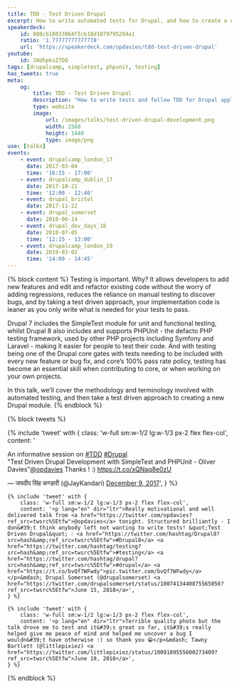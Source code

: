 ```yaml
---
title: TDD - Test Driven Drupal
excerpt: How to write automated tests for Drupal, and how to create a new Drupal module using test driven development.
speakerdeck:
    id: 088cb18033064f5cb18d1079795294a1
    ratio: '1.77777777777778'
    url: 'https://speakerdeck.com/opdavies/tdd-test-driven-drupal'
youtube:
    id: 3AUhpkxZ7DQ
tags: [drupalcamp, simpletest, phpunit, testing]
has_tweets: true
meta:
    og:
        title: TDD - Test Driven Drupal
        description: "How to write tests and follow TDD for Drupal applications."
        type: website
        image:
            url: /images/talks/test-driven-drupal-development.png
            width: 2560
            height: 1440
            type: image/png
use: [talks]
events:
    - event: drupalcamp_london_17
      date: 2017-03-04
      time: '16:15 - 17:00'
    - event: drupalcamp_dublin_17
      date: 2017-10-21
      time: '12:00 - 12:40'
    - event: drupal_bristol
      date: 2017-11-22
    - event: drupal_somerset
      date: 2018-06-14
    - event: drupal_dev_days_18
      date: 2018-07-05
      time: '12:15 - 13:00'
    - event: drupalcamp_london_19
      date: 2019-03-02
      time: '14:00 - 14:45'
---
```

{% block content %}
Testing is important. Why? It allows developers to add new features and edit and refactor existing code without the worry of adding regressions, reduces the reliance on manual testing to discover bugs, and by taking a test driven approach, your implementation code is leaner as you only write what is needed for your tests to pass.

Drupal 7 includes the SimpleTest module for unit and functional testing, whilst Drupal 8 also includes and supports PHPUnit - the defacto PHP testing framework, used by other PHP projects including Symfony and Laravel - making it easier for people to test their code. And with testing being one of the Drupal core gates with tests needing to be included with every new feature or bug fix, and core’s 100% pass rate policy, testing has become an essential skill when contributing to core, or when working on your own projects.

In this talk, we’ll cover the methodology and terminology involved with automated testing, and then take a test driven approach to creating a new Drupal module.
{% endblock %}

{% block tweets %}
<div class="flex flex-wrap -mx-2">
    {% include 'tweet' with {
        class: 'w-full sm:w-1/2 lg:w-1/3 px-2 flex flex-col',
        content: '<p lang="en" dir="ltr">An informative session on <a href="https://twitter.com/hashtag/TDD?src=hash&amp;ref_src=twsrc%5Etfw">#TDD</a> <a href="https://twitter.com/hashtag/Drupal?src=hash&amp;ref_src=twsrc%5Etfw">#Drupal</a> <br>&quot;Test Driven Drupal Development with SimpleTest and PHPUnit - Oliver Davies&quot;<a href="https://twitter.com/opdavies?ref_src=twsrc%5Etfw">@opdavies</a> Thanks ! :) <a href="https://t.co/xQNaq8e0zU">https://t.co/xQNaq8e0zU</a></p>&mdash; जयदीप सिंह कण्डारी (@JayKandari) <a href="https://twitter.com/JayKandari/status/939598826087706624?ref_src=twsrc%5Etfw">December 9, 2017</a>',
    } %}

    {% include 'tweet' with {
        class: 'w-full sm:w-1/2 lg:w-1/3 px-2 flex flex-col',
        content: '<p lang="en" dir="ltr">Really motivational and well delivered talk from <a href="https://twitter.com/opdavies?ref_src=twsrc%5Etfw">@opdavies</a> tonight. Structured brilliantly - I don&#39;t think anybody left not wanting to write tests! &quot;Test Driven Drupal&quot; 💧 <a href="https://twitter.com/hashtag/Drupal8?src=hash&amp;ref_src=twsrc%5Etfw">#Drupal8</a> <a href="https://twitter.com/hashtag/testing?src=hash&amp;ref_src=twsrc%5Etfw">#testing</a> <a href="https://twitter.com/hashtag/drupal?src=hash&amp;ref_src=twsrc%5Etfw">#drupal</a> <a href="https://t.co/bvQf7WFwdy">pic.twitter.com/bvQf7WFwdy</a></p>&mdash; Drupal Somerset (@drupalsomerset) <a href="https://twitter.com/drupalsomerset/status/1007413440875565056?ref_src=twsrc%5Etfw">June 15, 2018</a>',
    } %}

    {% include 'tweet' with {
        class: 'w-full sm:w-1/2 lg:w-1/3 px-2 flex flex-col',
        content: '<p lang="en" dir="ltr">Terrible quality photo but the talk drove me to test and it&#39;s great so far, it&#39;s really helped give me peace of mind and helped me uncover a bug I wouldn&#39;t have otherwise :) so thank you 😁</p>&mdash; Tawny Bartlett (@littlepixiez) <a href="https://twitter.com/littlepixiez/status/1009189555600273409?ref_src=twsrc%5Etfw">June 19, 2018</a>',
    } %}
</div>
{% endblock %}
